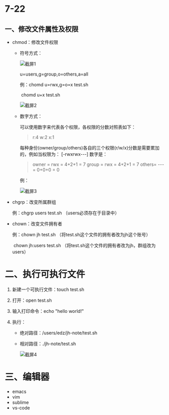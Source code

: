 

# 7-22

## 一、修改文件属性及权限

* chmod：修改文件权限

  * 符号方式：

    ![截屏1](https://gitee.com/cunses/jh-note/raw/master/7-22/7-22-1.png)

    u=users,g=group,o=others,a=all

    例：chomd u=rwx,g=o=x test.sh

    ​		chomd u+x test.sh

    ![截屏2](https://gitee.com/cunses/jh-note/raw/master/7-22/7-22-2.png)

    

  * 数字方式：

    可以使用数字来代表各个权限，各权限的分数对照表如下：

    > r:4
    > w:2
    > x:1

    每种身份(owner/group/others)各自的三个权限(r/w/x)分数是需要累加的，例如当权限为： [-rwxrwx---] 数字是：

    > owner = rwx = 4+2+1 = 7
    > group = rwx = 4+2+1 = 7
    > others= --- = 0+0+0 = 0

    例：

    ![截屏3](https://gitee.com/cunses/jh-note/raw/master/7-22/7-22-3.png)

* chgrp：改变所属群组

  例：chgrp users test.sh （users必须存在于目录中）

* chown：改变文件拥有者

  例：chown jh test.sh （将test.sh这个文件的拥有者改为jh这个账号）

  ​		chown jh:users test.sh （将test.sh这个文件的拥有者改为jh，群组改为users）



# 二、执行可执行文件

1. 新建一个可执行文件：touch test.sh

2. 打开：open test.sh

3. 输入打印命令：echo "hello world!"

4. 执行：

   * 绝对路径：/users/edz/jh-note/test.sh

   * 相对路径：./jh-note/test.sh

     ![截屏4](https://gitee.com/cunses/jh-note/raw/master/7-22/7-22-4.png)



# 三、编辑器

* emacs
* vim
* sublime
* vs-code